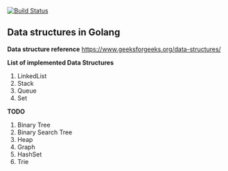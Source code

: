
[![Build Status](https://travis-ci.org/amithnair91/gods.svg?branch=master)](https://travis-ci.org/amithnair91/gods)

## Data structures in Golang

**Data structure reference**
https://www.geeksforgeeks.org/data-structures/

**List of implemented Data Structures**

1. LinkedList
2. Stack
3. Queue
4. Set


**TODO**

1. Binary Tree
2. Binary Search Tree
3. Heap
4. Graph
5. HashSet
6. Trie
